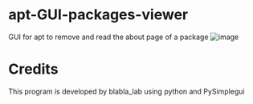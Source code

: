 # apt-GUI-packages-viewer
GUI for apt to remove and read the about page of a package
![image](https://github.com/blabla-labALT/apt-GUI-packages-viewer/assets/92992442/fb8cbcc3-75b6-460e-a8c7-f2ee2e3cf4f0)

# Credits
This program is developed by blabla_lab using python and PySimplegui
